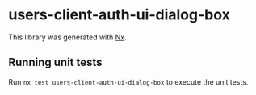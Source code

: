# users-client-auth-ui-dialog-box

This library was generated with [Nx](https://nx.dev).

## Running unit tests

Run `nx test users-client-auth-ui-dialog-box` to execute the unit tests.
